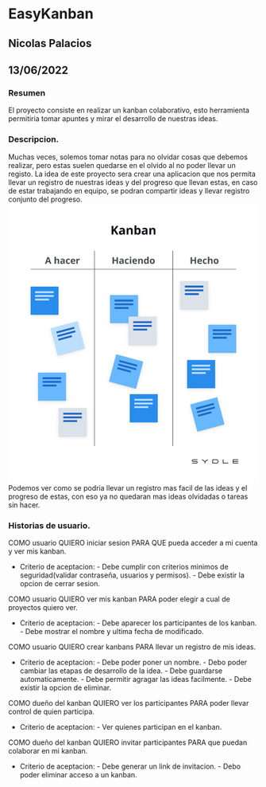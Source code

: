 # EasyKanban
## Nicolas Palacios  
## 13/06/2022 
### Resumen
El proyecto consiste en realizar un kanban colaborativo, esto herramienta permitiria tomar apuntes y mirar el desarrollo de nuestras ideas.


### Descripcion.
Muchas veces, solemos tomar notas para no olvidar cosas que debemos realizar, pero estas suelen quedarse en el olvido al no poder llevar un registo.
La idea de este proyecto sera crear una aplicacion que nos permita llevar un registro de nuestras ideas y del progreso que llevan estas, en caso de estar trabajando en equipo, se podran compartir ideas y llevar registro conjunto del progreso.
<img src="imagen\tests.png">
Podemos ver como se podria llevar un registro mas facil de las ideas y el progreso de estas, con eso ya no quedaran mas ideas olvidadas o tareas sin hacer.



### Historias de usuario.
COMO usuario QUIERO iniciar sesion PARA QUE pueda acceder a mi cuenta y ver mis kanban.
 - Criterio de aceptacion:
        - Debe cumplir con criterios minimos de seguridad(validar contraseña,   usuarios y permisos).
        - Debe existir la opcion de cerrar sesion.

COMO usuario QUIERO ver mis kanban PARA poder elegir a cual de proyectos quiero ver.
- Criterio de aceptacion:
        - Debe aparecer los participantes de los kanban.
        - Debe mostrar el nombre y ultima fecha de modificado.

COMO usuario QUIERO crear kanbans PARA llevar un registro de mis ideas.
 - Criterio de aceptacion:
        - Debe poder poner un nombre.
        - Debo poder cambiar las etapas de desarrollo de la idea.
        - Debe guardarse automaticamente.
        - Debe permitir agragar las ideas facilmente.
        - Debe existir la opcion de eliminar.

COMO dueño del kanban QUIERO ver los participantes PARA poder llevar control de quien participa.
- Criterio de aceptacion:
        - Ver quienes participan en el kanban.

COMO dueño del kanban QUIERO invitar participantes PARA que puedan colaborar en mi kanban.
 - Criterio de aceptacion:
        - Debe generar un link de invitacion.
        - Debo poder eliminar acceso a un kanban.
